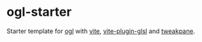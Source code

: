 # ogl-starter

Starter template for [ogl](https://github.com/oframe/ogl) with [vite](https://vitejs.dev/), [vite-plugin-glsl](https://www.npmjs.com/package/vite-plugin-glsl) and [tweakpane](https://cocopon.github.io/tweakpane/).
